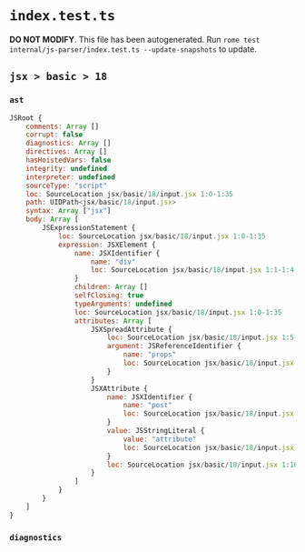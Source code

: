 # `index.test.ts`

**DO NOT MODIFY**. This file has been autogenerated. Run `rome test internal/js-parser/index.test.ts --update-snapshots` to update.

## `jsx > basic > 18`

### `ast`

```javascript
JSRoot {
	comments: Array []
	corrupt: false
	diagnostics: Array []
	directives: Array []
	hasHoistedVars: false
	integrity: undefined
	interpreter: undefined
	sourceType: "script"
	loc: SourceLocation jsx/basic/18/input.jsx 1:0-1:35
	path: UIDPath<jsx/basic/18/input.jsx>
	syntax: Array ["jsx"]
	body: Array [
		JSExpressionStatement {
			loc: SourceLocation jsx/basic/18/input.jsx 1:0-1:35
			expression: JSXElement {
				name: JSXIdentifier {
					name: "div"
					loc: SourceLocation jsx/basic/18/input.jsx 1:1-1:4
				}
				children: Array []
				selfClosing: true
				typeArguments: undefined
				loc: SourceLocation jsx/basic/18/input.jsx 1:0-1:35
				attributes: Array [
					JSXSpreadAttribute {
						loc: SourceLocation jsx/basic/18/input.jsx 1:5-1:15
						argument: JSReferenceIdentifier {
							name: "props"
							loc: SourceLocation jsx/basic/18/input.jsx 1:9-1:14 (props)
						}
					}
					JSXAttribute {
						name: JSXIdentifier {
							name: "post"
							loc: SourceLocation jsx/basic/18/input.jsx 1:16-1:20
						}
						value: JSStringLiteral {
							value: "attribute"
							loc: SourceLocation jsx/basic/18/input.jsx 1:21-1:32
						}
						loc: SourceLocation jsx/basic/18/input.jsx 1:16-1:32
					}
				]
			}
		}
	]
}
```

### `diagnostics`

```

```
